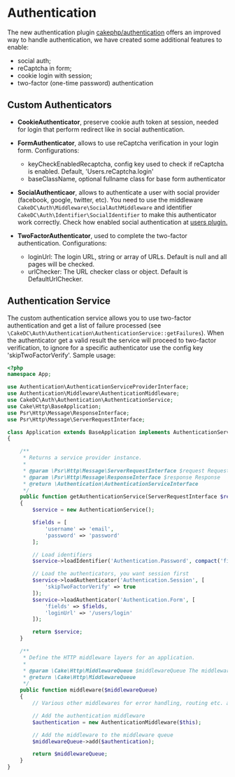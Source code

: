 Authentication
==============
The new authentication plugin [cakephp/authentication](https://github.com/cakephp/authentication/)
offers an improved way to handle authentication, we have created some additional features to enable:
 - social auth;
 - reCaptcha in form;
 - cookie login with session;
 - two-factor  (one-time password) authentication

Custom Authenticators
---------------------
- **CookieAuthenticator**, preserve cookie auth token at session, needed for login that perform redirect
like in social authentication.

- **FormAuthenticator**, allows to use reCaptcha verification in your login form. Configurations:
    
    - keyCheckEnabledRecaptcha, config key used to check if reCaptcha is enabled. Default, 'Users.reCaptcha.login'
    - baseClassName, optional fullname class for base form authenticator

- **SocialAuthenticaor**, allows to authenticate a user with social provider (facebook, google, twitter, etc).
You need to use the middleware `CakeDC\Auth\Middleware\SocialAuthMiddleware` and identifier
`CakeDC\Auth\Identifier\SocialIdentifier` to make this authenticator work correctly.
Check how enabled social authentication at [users plugin.](https://github.com/CakeDC/Users)

- **TwoFactorAuthenticator**, used to complete the two-factor authentication. Configurations:

    - loginUrl: The login URL, string or array of URLs. Default is null and all pages will be checked.
    - urlChecker: The URL checker class or object. Default is DefaultUrlChecker.


Authentication Service
----------------------
The custom authentication service allows you to use two-factor authentication and get a list of 
failure processed (see `\CakeDC\Auth\Authentication\AuthenticationService::getFailures`).
When the authenticator get a valid result the service will proceed to two-factor verification,
to ignore for a specific authenticator use the config key 'skipTwoFactorVerify'.
Sample usage:

```php
<?php
namespace App;

use Authentication\AuthenticationServiceProviderInterface;
use Authentication\Middleware\AuthenticationMiddleware;
use CakeDC\Auth\Authentication\AuthenticationService;
use Cake\Http\BaseApplication;
use Psr\Http\Message\ResponseInterface;
use Psr\Http\Message\ServerRequestInterface;

class Application extends BaseApplication implements AuthenticationServiceProviderInterface
{

    /**
     * Returns a service provider instance.
     *
     * @param \Psr\Http\Message\ServerRequestInterface $request Request
     * @param \Psr\Http\Message\ResponseInterface $response Response
     * @return \Authentication\AuthenticationServiceInterface
     */
    public function getAuthenticationService(ServerRequestInterface $request, ResponseInterface $response)
    {
        $service = new AuthenticationService();

        $fields = [
            'username' => 'email',
            'password' => 'password'
        ];

        // Load identifiers
        $service->loadIdentifier('Authentication.Password', compact('fields'));

        // Load the authenticators, you want session first
        $service->loadAuthenticator('Authentication.Session', [
            'skipTwoFactorVerify' => true
        ]);
        $service->loadAuthenticator('Authentication.Form', [
            'fields' => $fields,
            'loginUrl' => '/users/login'
        ]);

        return $service;
    }

    /**
     * Define the HTTP middleware layers for an application.
     *
     * @param \Cake\Http\MiddlewareQueue $middlewareQueue The middleware queue to set in your App Class
     * @return \Cake\Http\MiddlewareQueue
     */
    public function middleware($middlewareQueue)
    {
        // Various other middlewares for error handling, routing etc. added here.

        // Add the authentication middleware
        $authentication = new AuthenticationMiddleware($this);

        // Add the middleware to the middleware queue
        $middlewareQueue->add($authentication);

        return $middlewareQueue;
    }
}
```

